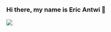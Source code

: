 ### Hi there, my name is Eric Antwi 👋
<img src = "https://www.canva.com/design/DAFfPsvCn6U/c_Ja7kmsEX1LOPCX8EpnhA/edit?utm_content=DAFfPsvCn6U&utm_campaign=designshare&utm_medium=link2&utm_source=sharebutton"/>

<!--
**Mylo16/Mylo16** is a ✨ _special_ ✨ repository because its `README.md` (this file) appears on your GitHub profile.

Here are some ideas to get you started:

- 🔭 I’m currently working on ...
- 🌱 I’m currently learning ...
- 👯 I’m looking to collaborate on ...
- 🤔 I’m looking for help with ...
- 💬 Ask me about ...
- 📫 How to reach me: ...
- 😄 Pronouns: ...
- ⚡ Fun fact: ...
-->
